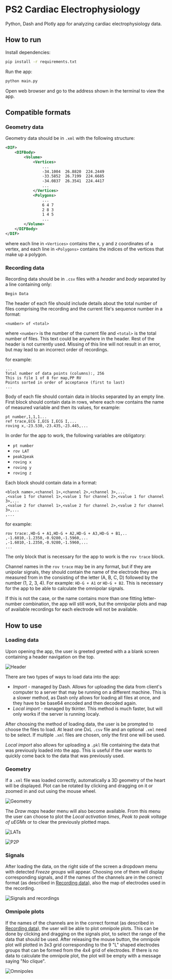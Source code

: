 # PS2 Cardiac Electrophysiology

Python, Dash and Plotly app for analyzing cardiac electrophysiology data.

## How to run

Install dependencies:

```bash
pip install -r requirements.txt
```

Run the app:

```bash
python main.py
```

Open web browser and go to the address shown in the terminal to view the app.

## Compatible formats

### Geometry data

Geometry data should be in `.xml` with the following structure:

```xml
<DIF>
    <DIFBody>
        <Volume>
            <Vertices>
                ...
                -34.1004  26.8820  224.2449
                -33.5852  26.7199  224.6685
                -34.0837  26.3541  224.4417
                ...
            </Vertices>
            <Polygons>
                ...
                6 4 7
                2 8 3
                1 4 5
                ...
        </Volume>
    </DIFBody>
</DIF>
```

where each line in `<Vertices>` contains the x, y and z coordinates of a vertex, and each line in `<Polygons>` contains the indices of the vertices that make up a polygon.

### Recording data

Recording data should be in `.csv` files with a _header_ and _body_ separated by a line containing only:

```csv
Begin Data
```

The header of each file should include details about the total number of files comprising the recording and the current file's sequence number in a format:

```csv
<number> of <total>
```

where `<number>` is the number of the current file and `<total>` is the total number of files. This text could be anywhere in the header. Rest of the header is not currently used. Missing of this line will not result in an error, but may lead to an incorrect order of recordings.

for example:

```csv
...
Total number of data points (columns):, 256
This is file 1 of 8 for map,PP RV
Points sorted in order of acceptance (first to last)
...
```

Body of each file should contain data in blocks separated by an empty line. First block should contain data in rows, where each row contains the name of measured variable and then its values, for example:

```csv
pt number,1,1,1...
ref trace,ECG I,ECG I,ECG I,...
roving x,-23.530,-23.435,-23.445,...
```

In order for the app to work, the following variables are obligatory:

- `pt number`
- `rov LAT`
- `peak2peak`
- `roving x`
- `roving y`
- `roving z`

Each block should contain data in a format:

```csv
<block name>,<channel 1>,<channel 2>,<channel 3>,...
,<value 1 for channel 1>,<value 1 for channel 2>,<value 1 for channel 3>,...
,<value 2 for channel 1>,<value 2 for channel 2>,<value 2 for channel 3>,...
,...
```

for example:

```csv
rov trace:,HD-G + A1,HD-G + A2,HD-G + A3,HD-G + B1,..
,-1.6010,-1.2350,-0.9280,-1.5960,...
,-1.6010,-1.2350,-0.9280,-1.5960,...
...
```

The only block that is necessary for the app to work is the `rov trace` block.

Channel names in the `rov trace` may be in any format, but if they are unipolar signals, they should contain the name of the electrode they are measured from in the consisting of the letter (A, B, C, D) followed by the number (1, 2, 3, 4). For example: `HD-G + A1` or `HD-G + B2`. This is necessary for the app to be able to calculate the omnipolar signals.

If this is not the case, or the name contains more than one fitting letter-number combination, the app will still work, but the omnipolar plots and map of available recordings for each electrode will not be available.

## How to use

### Loading data

Upon opening the app, the user is greeted greeted with a a blank screen containing a header navigation on the top.

![Header](screenshots/header.png)

There are two types of ways to load data into the app:

- _Import_ - managed by Dash. Allows for uploading the data from client's computer to a server that may be running on a different machine. This is a slower method, as Dash only allows for loading all files at once, and they have to be base64 encoded and then decoded again.
- _Local import_ - managed by tkinter. This method is much faster, but will only works if the server is running localy.

After choosing the method of loading data, the user is be prompted to choose the files to load. At least one DxL `.csv` file and an optional `.xml` need to be select. If multiple `.xml` files are chosen, only the first one will be used.

_Local import_ also allows for uploading a `.pkl` file containing the data that was previously loaded into the app. This is useful if the user wants to quickly come back to the data that was previously used.

### Geometry

If a `.xml` file was loaded correctly, automatically a 3D geometry of the heart will be displayed. Plot can be rotated by clicking and dragging on it or zoomed in and out using the mouse wheel.

![Geometry](screenshots/geometry.png)

The _Draw maps_ header menu will also become available. From this menu the user can choose to plot the _Local activation times_, _Peak to peak voltage of uEGMs_ or to clear the previously plotted maps.

![LATs](screenshots/LATs.png)

![P2P](screenshots/P2P.png)

### Signals

After loading the data, on the right side of the screen a dropdown menu with detected _Freeze groups_ will appear. Choosing one of them will display corresponding signals, and if the names of the channels are in the correct format (as described in [Recording data](#recording-data)), also the map of electrodes used in the recording.

![Signals and recordings](screenshots/signals.png)

### Omnipole plots

If the names of the channels are in the correct format (as described in [Recording data](#recording-data)), the user will be able to plot omnipole plots. This can be done by clicking and dragging on the signals plot, to select the range of the data that should be used. After releasing the mouse button, the omnipole plot will plotted in 3x3 grid corresponding to the 9 "L" shaped electrodes groups that can be formed from the 4x4 grid of electrodes. If there is no data to calculate the omnipole plot, the plot will be empty with a message saying "No clique".

![Omnipoles](screenshots/omnipoles.png)
